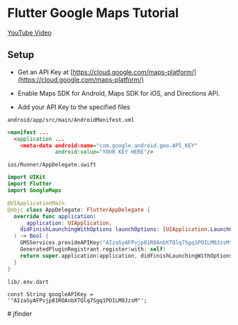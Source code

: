 # Flutter Google Maps Tutorial

[YouTube Video](https://youtu.be/Zz5hMvgiWmY)

## Setup

- Get an API Key at [https://cloud.google.com/maps-platform/](https://cloud.google.com/maps-platform/)

- Enable Maps SDK for Android, Maps SDK for iOS, and Directions API.

- Add your API Key to the specified files

`android/app/src/main/AndroidManifest.xml`

```xml
<manifest ...
  <application ...
    <meta-data android:name="com.google.android.geo.API_KEY"
               android:value="YOUR KEY HERE"/>
```

`ios/Runner/AppDelegate.swift`

```swift
import UIKit
import Flutter
import GoogleMaps

@UIApplicationMain
@objc class AppDelegate: FlutterAppDelegate {
  override func application(
    _ application: UIApplication,
    didFinishLaunchingWithOptions launchOptions: [UIApplication.LaunchOptionsKey: Any]?
  ) -> Bool {
    GMSServices.provideAPIKey("AIzaSyAFPvjp81ROAnbXTQlq7Sgq1POILM0JzsM")
    GeneratedPluginRegistrant.register(with: self)
    return super.application(application, didFinishLaunchingWithOptions: launchOptions)
  }
}
```

`lib/.env.dart`

```
const String googleAPIKey = '"AIzaSyAFPvjp81ROAnbXTQlq7Sgq1POILM0JzsM"';
```
#   j f i n d e r  
 